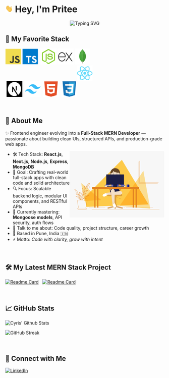 # <img src="https://github.com/PriteeAr0te/PriteeAr0te/blob/main/assets/wave.gif?raw=true" width="24px" height="24px" /> Hey, I'm Pritee

<div align="center">
  <img src="https://readme-typing-svg.herokuapp.com?font=Fira+Code&weight=500&pause=1000&color=61DAFB&center=true&vCenter=true&width=435&lines=Full-Stack+Dev+%7C+React-Driven;Pixel-Perfect+UI+%7C+User-First+UX" alt="Typing SVG" />
</div>


## 🧠 My Favorite Stack

<img  src="https://github.com/PriteeAr0te/PriteeAr0te/blob/main/assets/javascript.svg" alt="JavaScript" width="50" height="50"/>&nbsp;<img  src="https://github.com/PriteeAr0te/PriteeAr0te/blob/main/assets/typescript.svg" alt="Typescript" width="50" height="50"/> &nbsp;<img  src="https://github.com/PriteeAr0te/PriteeAr0te/blob/main/assets/nodejs.svg" alt="NodeJS" width="50" height="50"/>&nbsp;<img  src="https://github.com/PriteeAr0te/PriteeAr0te/blob/main/assets/expressjs.png" alt="ExpressJS" width="50" height="50"/>&nbsp;<img  src="https://github.com/PriteeAr0te/PriteeAr0te/blob/main/assets/mongodb.svg" alt="Mongodb" width="50" height="50"/> &nbsp;<img  src="https://github.com/PriteeAr0te/PriteeAr0te/blob/main/assets/react.svg" alt="ReactJS" width="50" height="50" style="margin:0 auto; display:block;"/> &nbsp;<img  src="https://github.com/PriteeAr0te/PriteeAr0te/blob/main/assets/next.png" alt="Nextjs" width="50" height="50"/> &nbsp;<img  src="https://github.com/PriteeAr0te/PriteeAr0te/blob/main/assets/tailwindcss.svg" alt="TailwindCSS" width="50" height="50"/> &nbsp;<img  src="https://github.com/PriteeAr0te/PriteeAr0te/blob/main/assets/html5.svg" alt="HTML5" width="50" height="50"/> &nbsp;<img  src="https://github.com/PriteeAr0te/PriteeAr0te/blob/main/assets/css3.svg" alt="CSS3" width="50" height="50"/>

&nbsp;


## 🚀 About Me

✨ Frontend engineer evolving into a **Full-Stack MERN Developer** — passionate about building clean UIs, structured APIs, and production-grade web apps.

<!-- code gif-->
<img align="right" alt="GIF" src="./assets/code.gif" width="300" height="210" />

- 🛠️ Tech Stack: **React.js**, **Next.js**, **Node.js**, **Express**, **MongoDB**
- 🎯 Goal: Crafting real-world full-stack apps with clean code and solid architecture
- 🔍 Focus: Scalable backend logic, modular UI components, and RESTful APIs
- 🌱 Currently mastering: **Mongoose models**, API security, auth flows
- 💬 Talk to me about: Code quality, project structure, career growth
- 📍 Based in Pune, India 🇮🇳
- ⚡ Motto: *Code with clarity, grow with intent*

&nbsp;

## 🛠️ My Latest MERN Stack Project

[![Readme Card](https://github-readme-stats.vercel.app/api/pin/?username=PriteeAr0te&repo=contact-manager-frontend&bg_color=0d1116&title_color=61DAFB&text_color=a4aacb&icon_color=007ec6)](https://github.com/PriteeAr0te/contact-manager-frontend) &nbsp; [![Readme Card](https://github-readme-stats.vercel.app/api/pin/?username=PriteeAr0te&repo=contact-manager-backend&bg_color=0d1116&title_color=61DAFB&text_color=a4aacb&icon_color=007ec6)](https://github.com/PriteeAr0te/contact-manager-backend)

&nbsp;

## 📈 GitHub Stats


![Cyris' Github Stats](https://github-readme-stats.vercel.app/api?username=PriteeAr0te&hide=contribs,prs&show_icons=true&bg_color=0d1116&title_color=61DAFB&text_color=a4aacb&icon_color=007ec6)

![GitHub Streak](https://github-readme-streak-stats.herokuapp.com/?user=PriteeAr0te&theme=dark&count_private=true&bg_color=0d1116&title_color=61DAFB&text_color=a4aacb&icon_color=007ec6)



&nbsp;

## 🤝 Connect with Me

[![LinkedIn](https://img.shields.io/badge/-LinkedIn-0077B5?style=flat&logo=linkedin&logoColor=white)](https://www.linkedin.com/in/pritee-reactdev)
